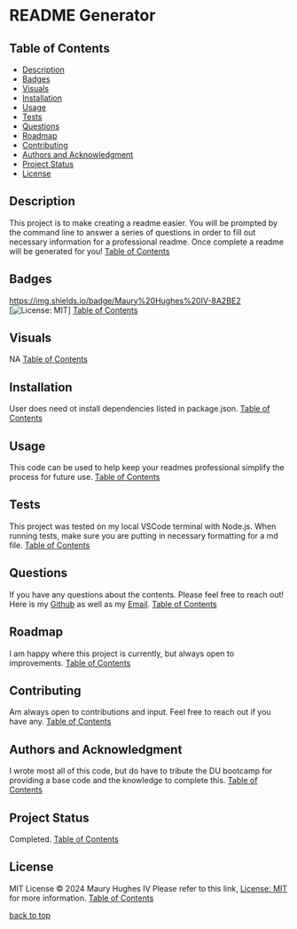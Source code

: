 <a id="title"></a>
# README Generator 

<a id="toc"></a>
## Table of Contents
- [Description](#description)
- [Badges](#badges)
- [Visuals](#visuals)
- [Installation](#installation)
- [Usage](#usage)
- [Tests](#tests)
- [Questions](#questions)
- [Roadmap](#roadmap)
- [Contributing](#contributing)
- [Authors and Acknowledgment](#acknowledgment)
- [Project Status](#status)
- [License](#license)

<a id="description"></a>
## Description
This project is to make creating a readme easier. You will be prompted by the command line to answer a series of questions in order to fill out necessary information for a professional readme. Once complete a readme will be generated for you!
[Table of Contents](#toc)

<a id="bedges"></a>
## Badges
https://img.shields.io/badge/Maury%20Hughes%20IV-8A2BE2             
[![License: MIT](https://img.shields.io/badge/License-MIT-yellow.svg)]
[Table of Contents](#toc)

<a id="Visuals"></a>
## Visuals
NA
[Table of Contents](#toc)

<a id="installation"></a>
## Installation
User does need ot install dependencies listed in package.json.
[Table of Contents](#toc)

<a id="usage"></a>
## Usage
This code can be used to help keep your readmes professional simplify the process for future use.
[Table of Contents](#toc)

<a id="tests"></a>
## Tests
This project was tested on my local VSCode terminal with Node.js. When running tests, make sure you are putting in necessary formatting for a md file.
[Table of Contents](#toc)

<a id="questions"></a>
## Questions
If you have any questions about the contents. Please feel free to reach out!
Here is my [Github](https://github.com/MauryIV) as well as my [Email](mauryhughesiv@gmail.com).
[Table of Contents](#toc)

<a id="roadmap"></a>
## Roadmap
I am happy where this project is currently, but always open to improvements. 
[Table of Contents](#toc)

<a id="contributing"></a>
## Contributing
Am always open to contributions and input. Feel free to reach out if you have any.
[Table of Contents](#toc)

<a id="acknowledgment"></a>
## Authors and Acknowledgment
I wrote most all of this code, but do have to tribute the DU bootcamp for providing a base code and the knowledge to complete this.
[Table of Contents](#toc)

<a id="status"></a>
## Project Status
Completed.
[Table of Contents](#toc)

<a id="license"></a>
## License
MIT License © 2024 Maury Hughes IV
Please refer to this link, [License: MIT](https://opensource.org/licenses/MIT) for more information.
[Table of Contents](#toc)

[back to top](#title)